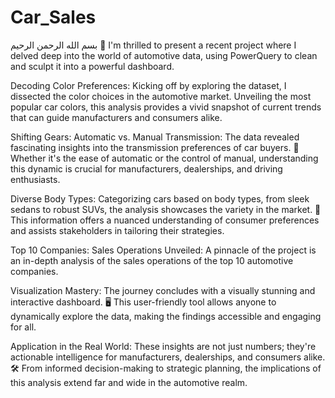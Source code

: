 # Car_Sales
بسم الله الرحمن الرحيم
👋 I'm thrilled to present a recent project where I delved deep into the world of automotive data, using PowerQuery to clean and sculpt it into a powerful dashboard. 

Decoding Color Preferences:
Kicking off by exploring the dataset, I dissected the color choices in the automotive market.
 Unveiling the most popular car colors, this analysis provides a vivid snapshot of current trends that can guide manufacturers and consumers alike.

Shifting Gears: Automatic vs. Manual Transmission:
The data revealed fascinating insights into the transmission preferences of car buyers. 🔄 Whether it's the ease of automatic or the control of manual, understanding this dynamic is crucial for manufacturers, dealerships, and driving enthusiasts.

Diverse Body Types:
Categorizing cars based on body types, from sleek sedans to robust SUVs, the analysis showcases the variety in the market. 🚙 This information offers a nuanced understanding of consumer preferences and assists stakeholders in tailoring their strategies.

Top 10 Companies: Sales Operations Unveiled:
A pinnacle of the project is an in-depth analysis of the sales operations of the top 10 automotive companies.

Visualization Mastery:
The journey concludes with a visually stunning and interactive dashboard. 🖥 This user-friendly tool allows anyone to dynamically explore the data, making the findings accessible and engaging for all.

Application in the Real World:
These insights are not just numbers; they're actionable intelligence for manufacturers, dealerships, and consumers alike. 🛠 From informed decision-making to strategic planning, the implications of this analysis extend far and wide in the automotive realm.

